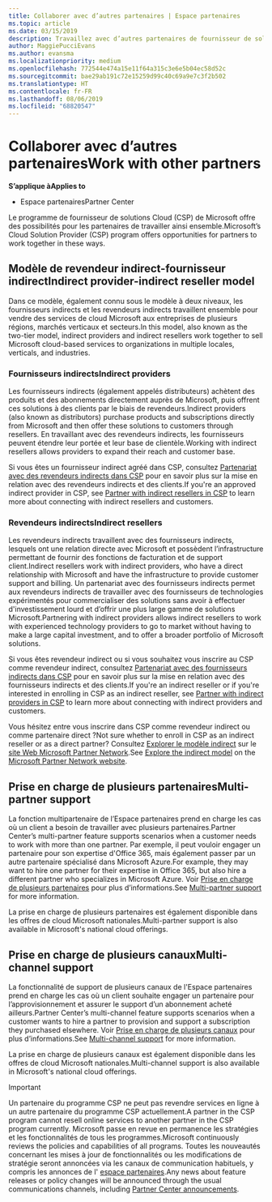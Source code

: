 ```yaml
---
title: Collaborer avec d’autres partenaires | Espace partenaires
ms.topic: article
ms.date: 03/15/2019
description: Travaillez avec d’autres partenaires de fournisseur de solutions Cloud pour répondre aux besoins de vos clients communs.
author: MaggiePucciEvans
ms.author: evansma
ms.localizationpriority: medium
ms.openlocfilehash: 772544e474a15e11f64a315c3e6e5b04ec58d52c
ms.sourcegitcommit: bae29ab191c72e15259d99c40c69a9e7c3f2b502
ms.translationtype: HT
ms.contentlocale: fr-FR
ms.lasthandoff: 08/06/2019
ms.locfileid: "68820547"
---
```

# <a name="work-with-other-partners"></a><span data-ttu-id="2cb43-103">Collaborer avec d’autres partenaires</span><span class="sxs-lookup"><span data-stu-id="2cb43-103">Work with other partners</span></span>

<span data-ttu-id="2cb43-104">**S’applique à**</span><span class="sxs-lookup"><span data-stu-id="2cb43-104">**Applies to**</span></span>

-  <span data-ttu-id="2cb43-105">Espace partenaires</span><span class="sxs-lookup"><span data-stu-id="2cb43-105">Partner Center</span></span>

<span data-ttu-id="2cb43-106">Le programme de fournisseur de solutions Cloud (CSP) de Microsoft offre des possibilités pour les partenaires de travailler ainsi ensemble.</span><span class="sxs-lookup"><span data-stu-id="2cb43-106">Microsoft’s Cloud Solution Provider (CSP) program offers opportunities for partners to work together in these ways.</span></span>

## <a name="indirect-provider-indirect-reseller-model"></a><span data-ttu-id="2cb43-107">Modèle de revendeur indirect-fournisseur indirect</span><span class="sxs-lookup"><span data-stu-id="2cb43-107">Indirect provider-indirect reseller model</span></span>

<span data-ttu-id="2cb43-108">Dans ce modèle, également connu sous le modèle à deux niveaux, les fournisseurs indirects et les revendeurs indirects travaillent ensemble pour vendre des services de cloud Microsoft aux entreprises de plusieurs régions, marchés verticaux et secteurs.</span><span class="sxs-lookup"><span data-stu-id="2cb43-108">In this model, also known as the two-tier model, indirect providers and indirect resellers work together to sell Microsoft cloud-based services to organizations in multiple locales, verticals, and industries.</span></span> 

### <a name="indirect-providers"></a><span data-ttu-id="2cb43-109">Fournisseurs indirects</span><span class="sxs-lookup"><span data-stu-id="2cb43-109">Indirect providers</span></span>

<span data-ttu-id="2cb43-110">Les fournisseurs indirects (également appelés distributeurs) achètent des produits et des abonnements directement auprès de Microsoft, puis offrent ces solutions à des clients par le biais de revendeurs.</span><span class="sxs-lookup"><span data-stu-id="2cb43-110">Indirect providers (also known as distributors) purchase products and subscriptions directly from Microsoft and then offer these solutions to customers through resellers.</span></span> <span data-ttu-id="2cb43-111">En travaillant avec des revendeurs indirects, les fournisseurs peuvent étendre leur portée et leur base de clientèle.</span><span class="sxs-lookup"><span data-stu-id="2cb43-111">Working with indirect resellers allows providers to expand their reach and customer base.</span></span> 

<span data-ttu-id="2cb43-112">Si vous êtes un fournisseur indirect agréé dans CSP, consultez [Partenariat avec des revendeurs indirects dans CSP](indirect-provider-tasks-in-partner-center.md) pour en savoir plus sur la mise en relation avec des revendeurs indirects et des clients.</span><span class="sxs-lookup"><span data-stu-id="2cb43-112">If you're an approved indirect provider in CSP, see [Partner with indirect resellers in CSP](indirect-provider-tasks-in-partner-center.md) to learn more about connecting with indirect resellers and customers.</span></span> 

### <a name="indirect-resellers"></a><span data-ttu-id="2cb43-113">Revendeurs indirects</span><span class="sxs-lookup"><span data-stu-id="2cb43-113">Indirect resellers</span></span> 

<span data-ttu-id="2cb43-114">Les revendeurs indirects travaillent avec des fournisseurs indirects, lesquels ont une relation directe avec Microsoft et possèdent l’infrastructure permettant de fournir des fonctions de facturation et de support client.</span><span class="sxs-lookup"><span data-stu-id="2cb43-114">Indirect resellers work with indirect providers, who have a direct relationship with Microsoft and have the infrastructure to provide customer support and billing.</span></span> <span data-ttu-id="2cb43-115">Un partenariat avec des fournisseurs indirects permet aux revendeurs indirects de travailler avec des fournisseurs de technologies expérimentés pour commercialiser des solutions sans avoir à effectuer d'investissement lourd et d’offrir une plus large gamme de solutions Microsoft.</span><span class="sxs-lookup"><span data-stu-id="2cb43-115">Partnering with indirect providers allows indirect resellers to work with experienced technology providers to go to market without having to make a large capital investment, and to offer a broader portfolio of Microsoft solutions.</span></span> 

<span data-ttu-id="2cb43-116">Si vous êtes revendeur indirect ou si vous souhaitez vous inscrire au CSP comme revendeur indirect, consultez [Partenariat avec des fournisseurs indirects dans CSP](indirect-reseller-tasks-in-partner-center.md) pour en savoir plus sur la mise en relation avec des fournisseurs indirects et des clients.</span><span class="sxs-lookup"><span data-stu-id="2cb43-116">If you're an indirect reseller or if you're interested in enrolling in CSP as an indirect reseller, see [Partner with indirect providers in CSP](indirect-reseller-tasks-in-partner-center.md) to learn more about connecting with indirect providers and customers.</span></span>

<span data-ttu-id="2cb43-117">Vous hésitez entre vous inscrire dans CSP comme revendeur indirect ou comme partenaire direct ?</span><span class="sxs-lookup"><span data-stu-id="2cb43-117">Not sure whether to enroll in CSP as an indirect reseller or as a direct partner?</span></span> <span data-ttu-id="2cb43-118">Consultez [Explorer le modèle indirect](https://partner.microsoft.com/cloud-solution-provider/indirect) sur le [site Web Microsoft Partner Network](https://partner.microsoft.com).</span><span class="sxs-lookup"><span data-stu-id="2cb43-118">See [Explore the indirect model](https://partner.microsoft.com/cloud-solution-provider/indirect) on the [Microsoft Partner Network website](https://partner.microsoft.com).</span></span>   

## <a name="multi-partner-support"></a><span data-ttu-id="2cb43-119">Prise en charge de plusieurs partenaires</span><span class="sxs-lookup"><span data-stu-id="2cb43-119">Multi-partner support</span></span>

<span data-ttu-id="2cb43-120">La fonction multipartenaire de l’Espace partenaires prend en charge les cas où un client a besoin de travailler avec plusieurs partenaires.</span><span class="sxs-lookup"><span data-stu-id="2cb43-120">Partner Center’s multi-partner feature supports scenarios when a customer needs to work with more than one partner.</span></span> <span data-ttu-id="2cb43-121">Par exemple, il peut vouloir engager un partenaire pour son expertise d'Office 365, mais également passer par un autre partenaire spécialisé dans Microsoft Azure.</span><span class="sxs-lookup"><span data-stu-id="2cb43-121">For example, they may want to hire one partner for their expertise in Office 365, but also hire a different partner who specializes in Microsoft Azure.</span></span> <span data-ttu-id="2cb43-122">Voir [Prise en charge de plusieurs partenaires](multipartner.md) pour plus d’informations.</span><span class="sxs-lookup"><span data-stu-id="2cb43-122">See [Multi-partner support](multipartner.md) for more information.</span></span>

<span data-ttu-id="2cb43-123">La prise en charge de plusieurs partenaires est également disponible dans les offres de cloud Microsoft nationales.</span><span class="sxs-lookup"><span data-stu-id="2cb43-123">Multi-partner support is also available in Microsoft's national cloud offerings.</span></span> 

## <a name="multi-channel-support"></a><span data-ttu-id="2cb43-124">Prise en charge de plusieurs canaux</span><span class="sxs-lookup"><span data-stu-id="2cb43-124">Multi-channel support</span></span>

<span data-ttu-id="2cb43-125">La fonctionnalité de support de plusieurs canaux de l'Espace partenaires prend en charge les cas où un client souhaite engager un partenaire pour l’approvisionnement et assurer le support d’un abonnement acheté ailleurs.</span><span class="sxs-lookup"><span data-stu-id="2cb43-125">Partner Center’s multi-channel feature supports scenarios when a customer wants to hire a partner to provision and support a subscription they purchased elsewhere.</span></span> <span data-ttu-id="2cb43-126">Voir [Prise en charge de plusieurs canaux](multichannel.md) pour plus d’informations.</span><span class="sxs-lookup"><span data-stu-id="2cb43-126">See [Multi-channel support](multichannel.md) for more information.</span></span>

<span data-ttu-id="2cb43-127">La prise en charge de plusieurs canaux est également disponible dans les offres de cloud Microsoft nationales.</span><span class="sxs-lookup"><span data-stu-id="2cb43-127">Multi-channel support is also available in Microsoft's national cloud offerings.</span></span>

> [!IMPORTANT]  
> <span data-ttu-id="2cb43-128">Un partenaire du programme CSP ne peut pas revendre services en ligne à un autre partenaire du programme CSP actuellement.</span><span class="sxs-lookup"><span data-stu-id="2cb43-128">A partner in the CSP program cannot resell online services to another partner in the CSP program currently.</span></span> <span data-ttu-id="2cb43-129">Microsoft passe en revue en permanence les stratégies et les fonctionnalités de tous les programmes.</span><span class="sxs-lookup"><span data-stu-id="2cb43-129">Microsoft continuously reviews the policies and capabilities of all programs.</span></span> <span data-ttu-id="2cb43-130">Toutes les nouveautés concernant les mises à jour de fonctionnalités ou les modifications de stratégie seront annoncées via les canaux de communication habituels, y compris les annonces de l' [espace partenaires](https://partner.microsoft.com/pcv/announcements).</span><span class="sxs-lookup"><span data-stu-id="2cb43-130">Any news about feature releases or policy changes will be announced through the usual communications channels, including [Partner Center announcements](https://partner.microsoft.com/pcv/announcements).</span></span>